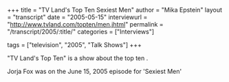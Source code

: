 +++
title = "TV Land's Top Ten Sexiest Men"
author = "Mika Epstein"
layout = "transcript"
date = "2005-05-15"
interviewurl = "http://www.tvland.com/topten/men.jhtml"
permalink = "/transcript/2005/:title/"
categories = ["Interviews"]

tags = ["television", "2005", "Talk Shows"]
+++

"TV Land's Top Ten" is a show about the top ten <whatever>. 

Jorja Fox was on the June 15, 2005 episode for 'Sexiest Men'